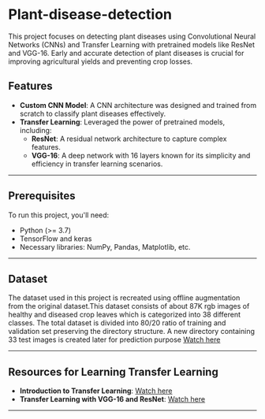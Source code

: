 # Plant-disease-detection

This project focuses on detecting plant diseases using Convolutional Neural Networks (CNNs) and Transfer Learning with pretrained models like ResNet and VGG-16. Early and accurate detection of plant diseases is crucial for improving agricultural yields and preventing crop losses.

## Features
- **Custom CNN Model**: A CNN architecture was designed and trained from scratch to classify plant diseases effectively.
- **Transfer Learning**: Leveraged the power of pretrained models, including:
  - **ResNet**: A residual network architecture to capture complex features.
  - **VGG-16**: A deep network with 16 layers known for its simplicity and efficiency in transfer learning scenarios.

---

## Prerequisites
To run this project, you'll need:
- Python (>= 3.7)
- TensorFlow and keras
- Necessary libraries: NumPy, Pandas, Matplotlib, etc.

---

## Dataset
The dataset used in this project is recreated using offline augmentation from the original dataset.This dataset consists of about 87K rgb images of healthy and diseased crop leaves which is categorized into 38 different classes. The total dataset is divided into 80/20 ratio of training and validation set preserving the directory structure. A new directory containing 33 test images is created later for prediction purpose [Watch here](https://www.kaggle.com/datasets/vipoooool/new-plant-diseases-dataset)

---

## Resources for Learning Transfer Learning
- **Introduction to Transfer Learning**: [Watch here](https://www.youtube.com/watch?v=LsdxvjLWkIY&t=260s)
- **Transfer Learning with VGG-16 and ResNet**: [Watch here](https://www.youtube.com/watch?v=zBOavqh3kWU)

---
